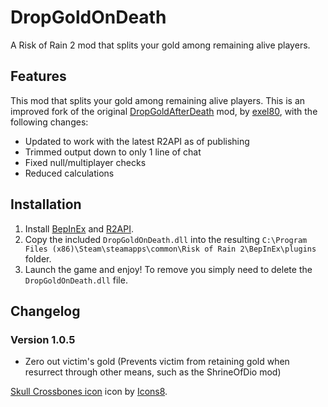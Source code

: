 # DropGoldOnDeath
A Risk of Rain 2 mod that splits your gold among remaining alive players.

## Features
This mod that splits your gold among remaining alive players. This is an improved fork of the original [DropGoldAfterDeath](https://thunderstore.io/package/exel80/DropGoldAfterDeath/) mod, by [exel80](https://github.com/exel80), with the following changes:
- Updated to work with the latest R2API as of publishing
- Trimmed output down to only 1 line of chat
- Fixed null/multiplayer checks
- Reduced calculations

## Installation
1. Install [BepInEx](https://thunderstore.io/package/bbepis/BepInExPack/) and [R2API](https://thunderstore.io/package/tristanmcpherson/R2API/).
2. Copy the included `DropGoldOnDeath.dll` into the resulting `C:\Program Files (x86)\Steam\steamapps\common\Risk of Rain 2\BepInEx\plugins` folder.
3. Launch the game and enjoy! To remove you simply need to delete the `DropGoldOnDeath.dll` file.

## Changelog
### Version 1.0.5
- Zero out victim's gold (Prevents victim from retaining gold when resurrect through other means, such as the ShrineOfDio mod)

[Skull Crossbones icon](https://icons8.com/icons/set/self-destruct-button--v1) icon by [Icons8](https://icons8.com).
